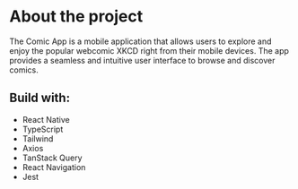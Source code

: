 # About the project

The Comic App is a mobile application that allows users to explore and enjoy the popular webcomic XKCD right from their mobile devices. The app provides a seamless and intuitive user interface to browse and discover comics.

## Build with:

- React Native
- TypeScript
- Tailwind
- Axios
- TanStack Query
- React Navigation
- Jest
